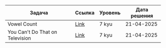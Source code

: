 | Задача | Ссылка | Уровень | Дата решения |
|--------|--------|---------|--------------|
| Vowel Count | [Link](https://www.codewars.com/kata/54ff3102c1bad923760001f3) | 7 kyu   | 21-04-2025   |
| You Can't Do That on Television | [Link](https://www.codewars.com/kata/5667525f0f157f7a0a000004) | 7 kyu   | 21-04-2025   |
